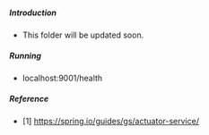 ##### Introduction
- This folder will be updated soon. 

##### Running
- localhost:9001/health


##### Reference
- [1] https://spring.io/guides/gs/actuator-service/